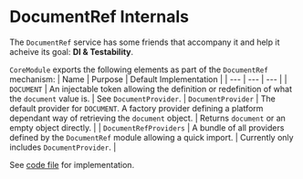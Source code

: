 # DocumentRef Internals
The `DocumentRef` service has some friends that accompany it and help it acheive its goal: **DI & Testability**.

`CoreModule` exports the following elements as part of the `DocumentRef` mechanism:
| Name | Purpose | Default Implementation |
| ---  | ---     | ---                    |
| `DOCUMENT` | An injectable token allowing the definition or redefinition of what the `document` value is. | See `DocumentProvider`.
| `DocumentProvider` | The default provider for `DOCUMENT`. A factory provider defining a platform dependant way of retrieving the `document` object. | Returns `document` or an empty object directly. |
| `DocumentRefProviders` | A bundle of all providers defined by the `DocumentRef` module allowing a quick import. | Currently only includes `DocumentProvider`. |

See [code file](https://dev.azure.com/BeSpunky/BeSpunky%20Libraries/_git/angular-zen?path=%2Fprojects%2Fbespunky%2Fangular-zen%2Fsrc%2Flib%2Fcore%2FDocumentRef%2Fdocument-ref.service.ts&version=GBmaster) for implementation.